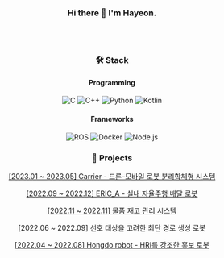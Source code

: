 <div align="center">

### Hi there 👋  I'm Hayeon.
<br>
<br>
<!-- ![Anurag's GitHub stats](https://github-readme-stats.vercel.app/api?username=quokkalover&show_icons=true&theme=radical)
<br>
<br> -->

### 🛠 Stack
#### Programming
![C](https://img.shields.io/badge/C-A8B9CC?style=flat-square&logo=C&logoColor=white)
![C++](https://img.shields.io/badge/C++-00599C?style=flat-square&logo=C&logoColor=white)
![Python](https://img.shields.io/badge/Python-3776AB?style=flat-square&logo=Python&logoColor=white)
![Kotlin](https://img.shields.io/badge/Kotlin-7F52FF?style=flat-square&logo=Kotlin&logoColor=white)

#### Frameworks
![ROS](https://img.shields.io/badge/ROS-22314E?style=flat-square&logo=ROS&logoColor=white)
![Docker](https://img.shields.io/badge/Docker-2496ED?style=flat-square&logo=Docker&logoColor=white)
![Node.js](https://img.shields.io/badge/Node.js-5FA04E?style=flat-square&logo=Node.js&logoColor=white)


  
### 🎈 Projects

[[2023.01 ~ 2023.05] Carrier - 드론-모바일 로봇 분리합체형 시스템](https://github.com/7drone/carrier_ros)

[[2022.09 ~ 2022.12] ERIC_A - 실내 자율주행 배달 로봇](https://github.com/CrashLab-2022/ERIC_A)

[[2022.11 ~ 2022.11] 물품 재고 관리 시스템](https://github.com/eking158/HERoEHS-Inventory_Control_Web)

[2022.06 ~ 2022.09] 선호 대상을 고려한 최단 경로 생성 로봇

[[2022.04 ~ 2022.08] Hongdo robot - HRI를 강조한 홍보 로봇](https://github.com/Plan-Real/hongdo_system)

<!--
**quokkalover/quokkalover** is a ✨ _special_ ✨ repository because its `README.md` (this file) appears on your GitHub profile.

Here are some ideas to get you started:

- 🔭 I’m currently working on ...
- 🌱 I’m currently learning ...
- 👯 I’m looking to collaborate on ...
- 🤔 I’m looking for help with ...
- 💬 Ask me about ...
- 📫 How to reach me: ...
- 😄 Pronouns: ...
- ⚡ Fun fact: ...
-->